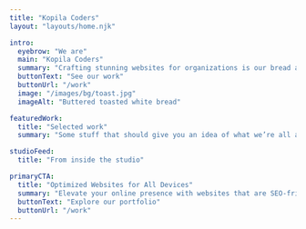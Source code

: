 ```yaml
---
title: "Kopila Coders"
layout: "layouts/home.njk"

intro:
  eyebrow: "We are"
  main: "Kopila Coders"
  summary: "Crafting stunning websites for organizations is our bread and butter."
  buttonText: "See our work"
  buttonUrl: "/work"
  image: "/images/bg/toast.jpg"
  imageAlt: "Buttered toasted white bread"

featuredWork:
  title: "Selected work"
  summary: "Some stuff that should give you an idea of what we’re all about."

studioFeed:
  title: "From inside the studio"

primaryCTA:
  title: "Optimized Websites for All Devices"
  summary: "Elevate your online presence with websites that are SEO-friendly and accessible to everyone, on any device."
  buttonText: "Explore our portfolio"
  buttonUrl: "/work"
---
```

